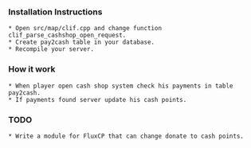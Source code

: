 ### Installation Instructions
	* Open src/map/clif.cpp and change function clif_parse_cashshop_open_request.
	* Create pay2cash table in your database.
	* Recompile your server.
	
### How it work
	* When player open cash shop system check his payments in table pay2cash.
	* If payments found server update his cash points.
	
### TODO
	* Write a module for FluxCP that can change donate to cash points.